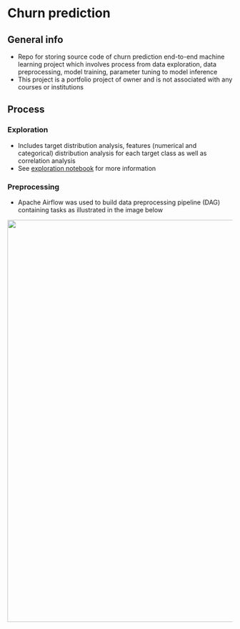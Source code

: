 # Churn prediction

## General info
- Repo for storing source code of churn prediction end-to-end machine learning project which involves process from data exploration, data preprocessing, model training, parameter tuning to model inference
- This project is a portfolio project of owner and is not associated with any courses or institutions

## Process
### Exploration
- Includes target distribution analysis, features (numerical and categorical) distribution analysis for each target class as well as correlation analysis
- See [exploration notebook](https://github.com/ppkgtmm/hello-hello/blob/main/exploration.ipynb) for more information

### Preprocessing
- Apache Airflow was used to build data preprocessing pipeline (DAG) containing tasks as illustrated in the image below
<img width=900 src="https://user-images.githubusercontent.com/57994731/162579282-daf97e8c-e9d8-4f4c-8b2f-912ae1f21570.png" />
